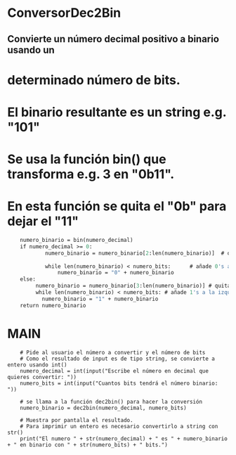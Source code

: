 




# ConversorDec2Bin
## Convierte un número decimal positivo a binario usando un 
#   determinado número de bits.
# El binario resultante es un string e.g. "101"
# Se usa la función bin() que transforma e.g. 3 en "0b11".
# En esta función se quita el "0b" para dejar el "11"

```def dec2bin(numero_decimal, numero_bits):
    numero_binario = bin(numero_decimal)
    if numero_decimal >= 0:
            numero_binario = numero_binario[2:len(numero_binario)]  # quita el "0b" del principio
    
            while len(numero_binario) < numero_bits:      # añade 0's a la izquierda si hace falta
                numero_binario = "0" + numero_binario
    else:
         numero_binario = numero_binario[3:len(numero_binario)] # quita el "-0b" del principio
         while len(numero_binario) < numero_bits: # añade 1's a la izquierda si hace falta
           numero_binario = "1" + numero_binario
    return numero_binario
```

# MAIN

```if __name__ == "__main__":
    # Pide al usuario el número a convertir y el número de bits 
    # Como el resultado de input es de tipo string, se convierte a entero usando int()
    numero_decimal = int(input("Escribe el número en decimal que quieres convertir: "))
    numero_bits = int(input("Cuantos bits tendrá el número binario: "))

    # se llama a la función dec2bin() para hacer la conversión
    numero_binario = dec2bin(numero_decimal, numero_bits)

    # Muestra por pantalla el resultado.
    # Para imprimir un entero es necesario convertirlo a string con str()
    print("El numero " + str(numero_decimal) + " es " + numero_binario + " en binario con " + str(numero_bits) + " bits.")
 ```
